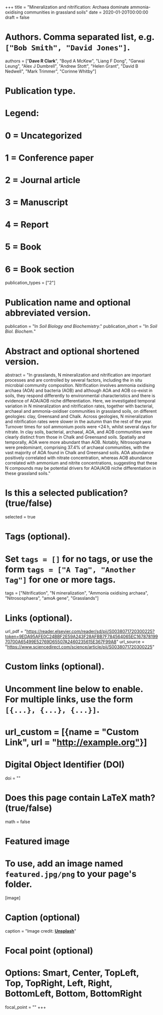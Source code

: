 +++
title = "Mineralization and nitrification: Archaea dominate ammonia-oxidising communities in grassland soils"
date = 2020-01-20T00:00:00
draft = false

# Authors. Comma separated list, e.g. `["Bob Smith", "David Jones"]`.
authors = ["**Dave R Clark**", "Boyd A McKew", "Liang F Dong", "Garwai Leung", "Alex J Dumbrell", "Andrew Stott", "Helen Grant", "David B Nedwell", "Mark Trimmer", "Corinne Whitby"]

# Publication type.
# Legend:
# 0 = Uncategorized
# 1 = Conference paper
# 2 = Journal article
# 3 = Manuscript
# 4 = Report
# 5 = Book
# 6 = Book section
publication_types = ["2"]

# Publication name and optional abbreviated version.
publication = "In *Soil Biology and Biochemistry*."
publication_short = "In *Soil Biol. Biochem.*"

# Abstract and optional shortened version.
abstract = "In grasslands, N mineralization and nitrification are important processes and are controlled by several factors, including the in situ microbial community composition. Nitrification involves ammonia oxidising archaea (AOA) and bacteria (AOB) and although AOA and AOB co-exist in soils, they respond differently to environmental characteristics and there is evidence of AOA/AOB niche differentiation. Here, we investigated temporal variation in N mineralization and nitrification rates, together with bacterial, archaeal and ammonia-oxidiser communities in grassland soils, on different geologies: clay, Greensand and Chalk. Across geologies, N mineralization and nitrification rates were slower in the autumn than the rest of the year. Turnover times for soil ammonium pools were <24 h, whilst several days for nitrate. In clay soils, bacterial, archaeal, AOA, and AOB communities were clearly distinct from those in Chalk and Greensand soils. Spatially and temporally, AOA were more abundant than AOB. Notably, Nitrososphaera were predominant, comprising 37.4% of archaeal communities, with the vast majority of AOA found in Chalk and Greensand soils. AOA abundance positively correlated with nitrate concentration, whereas AOB abundance correlated with ammonium and nitrite concentrations, suggesting that these N compounds may be potential drivers for AOA/AOB niche differentiation in these grassland soils."

# Is this a selected publication? (true/false)
selected = true

# Tags (optional).
#   Set `tags = []` for no tags, or use the form `tags = ["A Tag", "Another Tag"]` for one or more tags.
tags = ["Nitrification", "N mineralization", "Ammonia oxidising archaea", "Nitrososphaera", "amoA gene", "Grasslands"]

# Links (optional).
url_pdf = "https://reader.elsevier.com/reader/sd/pii/S0038071720300225?token=9EDA95AFE0C24BBF2E59A243F28AFBB7F784564065EC16787819970700A65499E52769D65507A2460235615E367F99A8"
url_source = "https://www.sciencedirect.com/science/article/pii/S0038071720300225"

# Custom links (optional).
#   Uncomment line below to enable. For multiple links, use the form `[{...}, {...}, {...}]`.
# url_custom = [{name = "Custom Link", url = "http://example.org"}]

# Digital Object Identifier (DOI)
doi = ""

# Does this page contain LaTeX math? (true/false)
math = false

# Featured image
# To use, add an image named `featured.jpg/png` to your page's folder.
[image]
  # Caption (optional)
  caption = "Image credit: [**Unsplash**](https://unsplash.com/photos/pLCdAaMFLTE)"

  # Focal point (optional)
  # Options: Smart, Center, TopLeft, Top, TopRight, Left, Right, BottomLeft, Bottom, BottomRight
  focal_point = ""
+++
